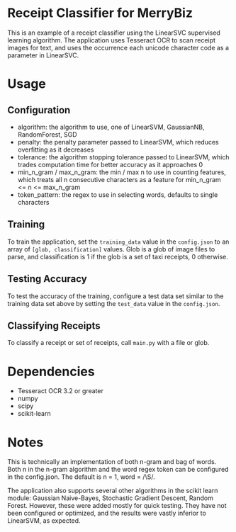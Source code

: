 # Receipt Classifier for MerryBiz
This is an example of a receipt classifier using the LinearSVC supervised learning algorithm. The application uses Tesseract OCR to scan receipt images for text, and uses the occurrence each unicode character code as a parameter in LinearSVC.

# Usage 

## Configuration
- algorithm: the algorithm to use, one of LinearSVM, GaussianNB, RandomForest, SGD
- penalty: the penalty parameter passed to LinearSVM, which reduces overfitting as it decreases
- tolerance: the algorithm stopping tolerance passed to LinearSVM, which trades computation time for better accuracy as it approaches 0
- min_n_gram / max_n_gram: the min / max n to use in counting features, which treats all n consecutive characters as a feature for min_n_gram <= n <= max_n_gram
- token_pattern: the regex to use in selecting words, defaults to single characters

## Training
To train the application, set the `training_data` value in the `config.json` to an array of `[glob, classification]` values. Glob is a glob of image files to parse, and classification is 1 if the glob is a set of taxi receipts, 0 otherwise.

## Testing Accuracy
To test the accuracy of the training, configure a test data set similar to the training data set above by setting the `test_data` value in the `config.json`.

## Classifying Receipts
To classify a receipt or set of receipts, call `main.py` with a file or glob.

# Dependencies
- Tesseract OCR 3.2 or greater
- numpy
- scipy
- scikit-learn

# Notes

This is technically an implementation of both n-gram and bag of words. Both n in the n-gram algorithm and the word regex token can be configured in the config.json. The default is n = 1, word = /\S/.

The application also supports several other algorithms in the scikit learn module: Gaussian Naive-Bayes, Stochastic Gradient Descent, Random Forest. However, these were added mostly for quick testing. They have not been configured or optimized, and the results were vastly inferior to LinearSVM, as expected.